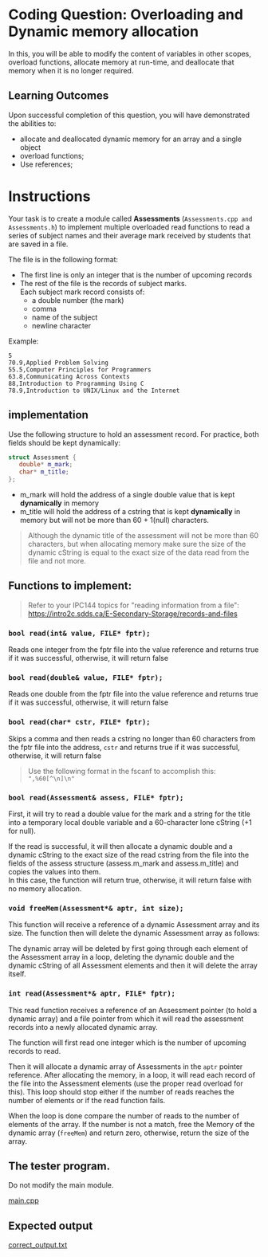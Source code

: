 # Coding Question: Overloading and Dynamic memory allocation

In this, you will be able to modify the content of variables in other scopes, overload functions, allocate memory at run-time, and deallocate that memory when it is no longer required.

## Learning Outcomes
Upon successful completion of this question, you will have demonstrated the abilities to:
-  allocate and deallocated dynamic memory for an array and a single object
-  overload functions;
-  Use references;

# Instructions

Your task is to create a module called **Assessments** (`Assessments.cpp and Assessments.h`) to implement multiple overloaded read functions to read a series of subject names and their average mark received by students that are saved in a file. 

The file is in the following format:
- The first line is only an integer that is the number of upcoming records
- The rest of the file is the records of subject marks.<br />Each subject mark record consists of:
  - a double number (the mark)
  - comma
  - name of the subject
  - newline character
  
Example:
```text
5
70.9,Applied Problem Solving
55.5,Computer Principles for Programmers
63.8,Communicating Across Contexts 
88,Introduction to Programming Using C
78.9,Introduction to UNIX/Linux and the Internet

```

## implementation

Use the following structure to hold an assessment record.
For practice, both fields should be kept dynamically:

```cpp
struct Assessment {
   double* m_mark;
   char* m_title;
};
```

- m_mark will hold the address of a single double value that is kept **dynamically** in memory
- m_title will hold the address of a cstring that is kept **dynamically** in memory but will not be more than 60 + 1(null) characters. 
> Although the dynamic title of the assessment will not be more than 60 characters, but when allocating memory make sure the size of the dynamic cString is equal to the exact size of the data read from the file and not more.

## Functions to implement:

> Refer to your IPC144 topics for "reading information from a file": https://intro2c.sdds.ca/E-Secondary-Storage/records-and-files

### `bool read(int& value, FILE* fptr);`
Reads one integer from the fptr file into the value reference and returns true if it was successful, otherwise, it will return false

### `bool read(double& value, FILE* fptr);`
Reads one double from the fptr file into the value reference and returns true if it was successful, otherwise, it will return false

### `bool read(char* cstr, FILE* fptr);`
Skips a comma and then reads a cstring no longer than 60 characters from the fptr file into the address, `cstr`  and returns true if it was successful, otherwise, it will return false

> Use the following format in the fscanf to accomplish this:<br/> `",%60[^\n]\n"`

### `bool read(Assessment& assess, FILE* fptr);`
First, it will try to read a double value for the mark and a string for the title into a temporary local double variable and a 60-character lone cString (+1 for null).

If the read is successful, it will then allocate a dynamic double and a dynamic cString to the exact size of the read cstring from the file into the fields of the assess structure (assess.m_mark and assess.m_title) and copies the values into them.<br />
In this case, the function will return true, otherwise, it will return false with no memory allocation.

### `void freeMem(Assessment*& aptr, int size);`
This function will receive a reference of a dynamic Assessment array and its size.
The function then will delete the dynamic Assessment array as follows:

The dynamic array will be deleted by first going through each element of the Assessment array in a loop, deleting the dynamic double and the dynamic cString of all Assessment elements and then it will delete the array itself.


### `int read(Assessment*& aptr, FILE* fptr);`

This read function receives a reference of an Assessment pointer (to hold a dynamic array) and a file pointer from which it will read the assessment records into a newly allocated dynamic array.

The function will first read one integer which is the number of upcoming records to read.

Then it will allocate a dynamic array of Assessments in the `aptr` pointer reference. After allocating the memory, in a loop, it will read each record of the file into the Assessment elements (use the proper read overload for this). 
This loop should stop either if the number of reads reaches the number of elements or if the read function fails.

When the loop is done compare the number of reads to the number of elements of the array. If the number is not a match, free the Memory of the dynamic array (`freeMem`) and return zero, otherwise, return the size of the array.



## The tester program.
Do not modify the main module.

[main.cpp](./main.cpp)

## Expected output

[correct_output.txt](./correct_output.txt)
